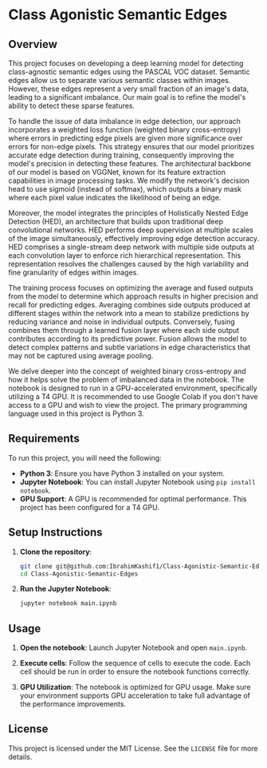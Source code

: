 # Class Agonistic Semantic Edges

## Overview
This project focuses on developing a deep learning model for detecting class-agnostic semantic edges using the PASCAL VOC dataset. Semantic edges allow us to separate various semantic classes within images. However, these edges represent a very small fraction of an image's data, leading to a significant imbalance. Our main goal is to refine the model's ability to detect these sparse features.

To handle the issue of data imbalance in edge detection, our approach incorporates a weighted loss function (weighted binary cross-entropy) where errors in predicting edge pixels are given more significance over errors for non-edge pixels. This strategy ensures that our model prioritizes accurate edge detection during training, consequently improving the model's precision in detecting these features. The architectural backbone of our model is based on VGGNet, known for its feature extraction capabilities in image processing tasks. We modify the network's decision head to use sigmoid (instead of softmax), which outputs a binary mask where each pixel value indicates the likelihood of being an edge.

Moreover, the model integrates the principles of Holistically Nested Edge Detection (HED), an architecture that builds upon traditional deep convolutional networks. HED performs deep supervision at multiple scales of the image simultaneously, effectively improving edge detection accuracy. HED comprises a single-stream deep network with multiple side outputs at each convolution layer to enforce rich hierarchical representation. This representation resolves the challenges caused by the high variability and fine granularity of edges within images.

The training process focuses on optimizing the average and fused outputs from the model to determine which approach results in higher precision and recall for predicting edges. Averaging combines side outputs produced at different stages within the network into a mean to stabilize predictions by reducing variance and noise in individual outputs. Conversely, fusing combines them through a learned fusion layer where each side output contributes according to its predictive power. Fusion allows the model to detect complex patterns and subtle variations in edge characteristics that may not be captured using average pooling.

We delve deeper into the concept of weighted binary cross-entropy and how it helps solve the problem of imbalanced data in the notebook. The notebook is designed to run in a GPU-accelerated environment, specifically utilizing a T4 GPU. It is recommended to use Google Colab if you don't have access to a GPU and wish to view the project. The primary programming language used in this project is Python 3.

## Requirements

To run this project, you will need the following:

- **Python 3**: Ensure you have Python 3 installed on your system.
- **Jupyter Notebook**: You can install Jupyter Notebook using `pip install notebook`.
- **GPU Support**: A GPU is recommended for optimal performance. This project has been configured for a T4 GPU.

## Setup Instructions

1. **Clone the repository**:
    ```bash
    git clone git@github.com:IbrahimKashif1/Class-Agonistic-Semantic-Edges.git
    cd Class-Agonistic-Semantic-Edges
    ```

2. **Run the Jupyter Notebook**:
    ```bash
    jupyter notebook main.ipynb
    ```

## Usage

1. **Open the notebook**:
    Launch Jupyter Notebook and open `main.ipynb`.

2. **Execute cells**:
    Follow the sequence of cells to execute the code. Each cell should be run in order to ensure the notebook functions correctly.

3. **GPU Utilization**:
    The notebook is optimized for GPU usage. Make sure your environment supports GPU acceleration to take full advantage of the performance improvements.

## License

This project is licensed under the MIT License. See the `LICENSE` file for more details.
